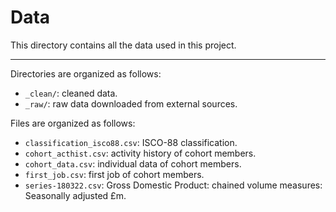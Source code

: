 # Data

This directory contains all the data used in this project.

---

Directories are organized as follows:

- `_clean/`: cleaned data.
- `_raw/`: raw data downloaded from external sources.

Files are organized as follows:

- `classification_isco88.csv`: ISCO-88 classification.
- `cohort_acthist.csv`: activity history of cohort members.
- `cohort_data.csv`: individual data of cohort members.
- `first_job.csv`: first job of cohort members.
- `series-180322.csv`: Gross Domestic Product: chained volume measures: Seasonally adjusted £m.

